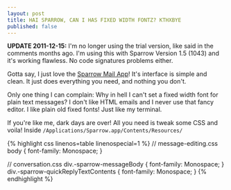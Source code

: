 ```yaml
---
layout: post
title: HAI SPARROW, CAN I HAS FIXED WIDTH FONTZ? KTHXBYE
published: false
---
```


__UPDATE 2011-12-15:__ I'm no longer using the trial version, like said in the comments months ago. I'm using this with Sparrow Version 1.5 (1043) and it's working flawless. No code signatures problems either.

Gotta say, I just love the [Sparrow Mail App](http://www.sparrowmailapp.com/)! It's interface is simple and clean. It just does everything you need, and nothing you don't.

Only one thing I can complain: Why in hell I can't set a fixed width font for plain text messages? I don't like HTML emails and I never use that fancy editor. I like plain old fixed fonts! Just like my terminal.

If you're like me, dark days are over! All you need is tweak some CSS and voila! Inside `/Applications/Sparrow.app/Contents/Resources/`

{% highlight css linenos=table linenospecial=1 %}
// message-editing.css
body { font-family: Monospace; }

// conversation.css
div.-sparrow-messageBody { font-family: Monospace; }
div.-sparrow-quickReplyTextContents { font-family: Monospace; }
{% endhighlight %}
